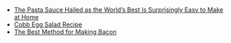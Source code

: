 ###
- [The Pasta Sauce Hailed as the World’s Best Is Surprisingly Easy to Make at Home](https://getpocket.com/explore/item/the-pasta-sauce-hailed-as-the-world-s-best-is-surprisingly-easy-to-make-at-home?utm_source=pocket-newtab)
- [Cobb Egg Salad Recipe](https://getpocket.com/explore/item/cobb-egg-salad?utm_source=pocket-newtab-en-us)
 - [The Best Method for Making Bacon](https://getpocket.com/explore/item/we-tried-8-methods-of-cooking-bacon-and-found-an-absolute-winner?utm_source=pocket-newtab-en-us)